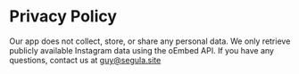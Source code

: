 # Privacy Policy

Our app does not collect, store, or share any personal data. We only retrieve publicly available Instagram data using the oEmbed API.
If you have any questions, contact us at guy@segula.site
